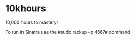 10khours
========

10,000 hours to mastery!

To run in Sinatra use the #sudo rackup -p 4567# command
